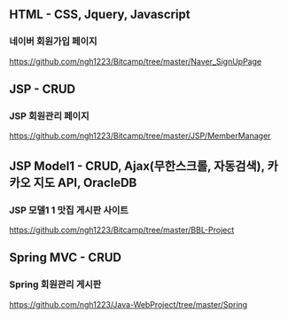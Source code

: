 ## HTML - CSS, Jquery, Javascript
### 네이버 회원가입 페이지
https://github.com/ngh1223/Bitcamp/tree/master/Naver_SignUpPage
<br>

## JSP - CRUD
### JSP 회원관리 페이지
https://github.com/ngh1223/Bitcamp/tree/master/JSP/MemberManager
<br>

## JSP Model1 - CRUD, Ajax(무한스크롤, 자동검색), 카카오 지도 API, OracleDB
### JSP 모델1 1 맛집 게시판 사이트
https://github.com/ngh1223/Bitcamp/tree/master/BBL-Project

## Spring MVC - CRUD  
### Spring 회원관리 게시판
https://github.com/ngh1223/Java-WebProject/tree/master/Spring
